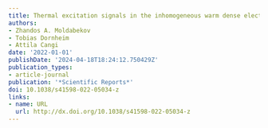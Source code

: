 ```yaml
---
title: Thermal excitation signals in the inhomogeneous warm dense electron gas
authors:
- Zhandos A. Moldabekov
- Tobias Dornheim
- Attila Cangi
date: '2022-01-01'
publishDate: '2024-04-18T18:24:12.750429Z'
publication_types:
- article-journal
publication: '*Scientific Reports*'
doi: 10.1038/s41598-022-05034-z
links:
- name: URL
  url: http://dx.doi.org/10.1038/s41598-022-05034-z
---
```

